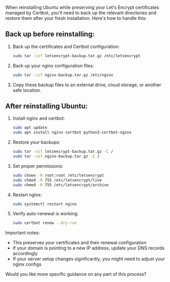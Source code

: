 When reinstalling Ubuntu while preserving your Let's Encrypt certificates managed by Certbot, you'll need to back up the relevant directories and restore them after your fresh installation. Here's how to handle this:

## Back up before reinstalling:

1. Back up the certificates and Certbot configuration:
   ```bash
   sudo tar -czf letsencrypt-backup.tar.gz /etc/letsencrypt
   ```

2. Back up your nginx configuration files:
   ```bash
   sudo tar -czf nginx-backup.tar.gz /etc/nginx
   ```

3. Copy these backup files to an external drive, cloud storage, or another safe location.

## After reinstalling Ubuntu:

1. Install nginx and certbot:
   ```bash
   sudo apt update
   sudo apt install nginx certbot python3-certbot-nginx
   ```

2. Restore your backups:
   ```bash
   sudo tar -xzf letsencrypt-backup.tar.gz -C /
   sudo tar -xzf nginx-backup.tar.gz -C /
   ```

3. Set proper permissions:
   ```bash
   sudo chown -R root:root /etc/letsencrypt
   sudo chmod -R 755 /etc/letsencrypt/live
   sudo chmod -R 755 /etc/letsencrypt/archive
   ```

4. Restart nginx:
   ```bash
   sudo systemctl restart nginx
   ```

5. Verify auto-renewal is working:
   ```bash
   sudo certbot renew --dry-run
   ```

Important notes:
- This preserves your certificates and their renewal configuration
- If your domain is pointing to a new IP address, update your DNS records accordingly
- If your server setup changes significantly, you might need to adjust your nginx configs

Would you like more specific guidance on any part of this process?